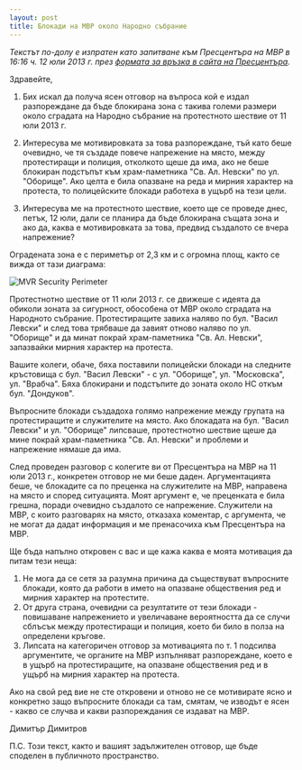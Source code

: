```yaml
---
layout: post
title: Блокади на МВР около Народно събрание
---
```


_Текстът по-долу е изпратен като запитване към Пресцентъра на МВР в 16:16 ч. 12 юли 2013 г. през [формата за връзка в сайта на Пресцентъра](http://press.mvr.bg/contactus.htm)._

Здравейте,

1. Бих искал да получа ясен отговор на въпроса кой е издал разпореждане да бъде блокирана зона с такива големи размери около сградата на Народно събрание на протестното шествие от 11 юли 2013 г.

2. Интересува ме мотивировката за това разпореждане, тъй като беше очевидно, че тя създаде повече напрежение на място, между протестиращи и полиция, отколкото щеше да има, ако не беше блокиран подстъпът към храм-паметника "Св. Ал. Невски" по ул. "Оборище". Ако целта е била опазване на реда и мирния характер на протеста, то полицейските блокади работеха в ущърб на тези цели.

3. Интересува ме на протестното шествие, което ще се проведе днес, петък, 12 юли, дали се планира да бъде блокирана същата зона и ако да, каква е мотивировката за това, предвид създалото се вчера напрежение?

Оградената зона е с периметър от 2,3 км и с огромна площ, както се вижда от тази диаграма:

![MVR Security Perimeter](http://www.optimiced.com/wp-uploads/2013/07/new-vatican.png)

Протестнотно шествие от 11 юли 2013 г. се движеше с идеята да обиколи зоната за сигурност, обособена от МВР около сградата на Народното събрание. Протестиращите завиха наляво по бул. "Васил Левски" и след това трябваше да завият отново наляво по ул. "Оборище" и да минат покрай храм-паметника "Св. Ал. Невски", запазвайки мирния характер на протеста.

Вашите колеги, обаче, бяха поставили полицейски блокади на следните кръстовища с бул. "Васил Левски" - с ул. "Оборище", ул. "Московска", ул. "Врабча". Бяха блокирани и подстъпите до зоната около НС откъм бул. "Дондуков".

Въпросните блокади създадоха голямо напрежение между групата на протестиращите и служителите на място. Ако блокадата на бул. "Васил Левски" и ул. "Оборище" липсваше, протестнотно шествие щеше да мине покрай храм-паметника "Св. Ал. Невски" и проблеми и напрежение нямаше да има.

След проведен разговор с колегите ви от Пресцентъра на МВР на 11 юли 2013 г., конкретен отговор не ми беше даден. Аргументацията беше, че блокадите са по преценка на служителите на МВР, направена на място и според ситуацията. Моят аргумент е, че преценката е била грешна, поради очевидно създалото се напрежение. Служители на МВР, с които разговарях на място, отказаха коментар, с аргумента, че не могат да дадат информация и ме пренасочиха към Пресцентъра на МВР.

Ще бъда напълно откровен с вас и ще кажа каква е моята мотивация да питам тези неща:

1. Не мога да се сетя за разумна причина да съществуват въпросните блокади, която да работи в името на опазване обществения ред и мирния характер на протестите.
2. От друга страна, очевидни са резултатите от тези блокади - повишаване напрежението и увеличаване вероятността да се случи сблъсък между протестиращи и полиция, което би било в полза на определени кръгове.
3. Липсата на категоричен отговор за мотивацията по т. 1 подсилва аргументите, че органите на МВР изпълняват разпореждане, което е в ущърб на протестиращите, на опазване обществения ред и в ущърб на мирния характер на протеста.

Ако на свой ред вие не сте откровени и отново не се мотивирате ясно и конкретно защо въпросните блокади са там, смятам, че изводът е ясен - какво се случва и какви разпореждания се издават на МВР.

Димитър Димитров

П.С. Този текст, както и вашият задължителен отговор, ще бъде споделен в публичното пространство.
